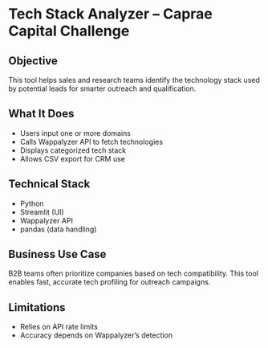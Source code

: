 # Tech Stack Analyzer – Caprae Capital Challenge

## Objective
This tool helps sales and research teams identify the technology stack used by potential leads for smarter outreach and qualification.

## What It Does
- Users input one or more domains
- Calls Wappalyzer API to fetch technologies
- Displays categorized tech stack
- Allows CSV export for CRM use

## Technical Stack
- Python
- Streamlit (UI)
- Wappalyzer API
- pandas (data handling)

## Business Use Case
B2B teams often prioritize companies based on tech compatibility. This tool enables fast, accurate tech profiling for outreach campaigns.

## Limitations
- Relies on API rate limits
- Accuracy depends on Wappalyzer’s detection
